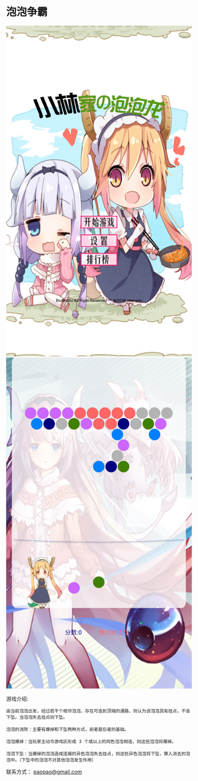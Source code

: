 # 泡泡争霸

<div>
<img width:'200' height:'360' src="https://github.com/kodking2025/paopao/blob/master/IMG_0357.PNG" />      
<img width:'200' height:'360' src="https://github.com/kodking2025/paopao/blob/master/IMG_0359.PNG" />
</div>


游戏介绍:
    
    由当前泡泡出发，经过若干个相邻泡泡，存在可连到顶端的通路，则认为该泡泡具有挂点，不会下坠。当泡泡失去挂点则下坠。
    
    泡泡的消除：主要有爆掉和下坠两种方式，前者是后者的基础。
  
    泡泡爆掉：当玩家主动令游戏区形成 3 个或以上的同色泡泡相连，则这些泡泡将爆掉。
  
    泡泡下坠：当爆掉的泡泡造成连接的异色泡泡失去挂点，则这些异色泡泡将下坠，算入消去的泡泡中。（下坠中的泡泡不对其他泡泡发生作用）
    
    
联系方式：
 paopao@gmail.com
